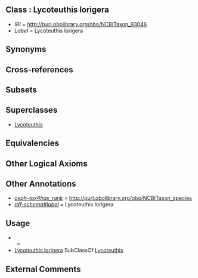
## Class : Lycoteuthis lorigera

 * *IRI* = http://purl.obolibrary.org/obo/NCBITaxon_93046
 * *Label* = Lycoteuthis lorigera

## Synonyms


## Cross-references


## Subsets


## Superclasses

 * [Lycoteuthis](../../NCBITaxon/45/NCBITaxon_93045.md)

## Equivalencies


## Other Logical Axioms


## Other Annotations

 * *[ceph-tax#has_rank](../../ceph-tax#has/nk/ceph-tax#has_rank.md)* = http://purl.obolibrary.org/obo/NCBITaxon_species
 * *[rdf-schema#label](../../el/rdf-schema#label.md)* = Lycoteuthis lorigera

## Usage

 * -
 * [Lycoteuthis lorigera](../../NCBITaxon/46/NCBITaxon_93046.md) SubClassOf [Lycoteuthis](../../NCBITaxon/45/NCBITaxon_93045.md)

## External Comments

